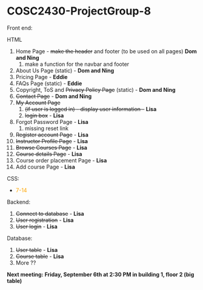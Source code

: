 # COSC2430-ProjectGroup-8

Front end:

HTML
1. Home Page - ~~make the header~~ and footer (to be used on all pages) **Dom and Ning**
   1. make a function for the navbar and footer
2. About Us Page (static) - **Dom and Ning**
3. Pricing Page - **Eddie**
4. FAQs Page (static) - **Eddie**
5. Copyright, ToS and ~~Privacy Policy Page~~ (static) - **Dom and Ning**
6. ~~Contact Page~~ - **Dom and Ning**
7. ~~My Account Page~~
   1. ~~(if user is logged in) - display user information -~~ **Lisa**
   2. ~~login box~~ - **Lisa**
8. Forgot Password Page - **Lisa**
   1. missing reset link
9.  ~~Register account Page~~ - **Lisa**
10. ~~Instructor Profile Page~~ - **Lisa**
11. ~~Browse Courses Page~~ - **Lisa**
12. ~~Course details Page~~ - **Lisa**
13. Course order placement Page  - **Lisa**
14. Add course Page - **Lisa**

CSS:
- <span style="color:orange"> 7-14

Backend:
1. ~~Connect to database~~ - **Lisa**
2. ~~User registration~~ - **Lisa**
3. ~~User login~~ - **Lisa**

Database:
1. ~~User table~~ - **Lisa**
2. ~~Course table~~ - **Lisa**
3. More ??

**Next meeting: Friday, September 6th at 2:30 PM in building 1, floor 2 (big table)**